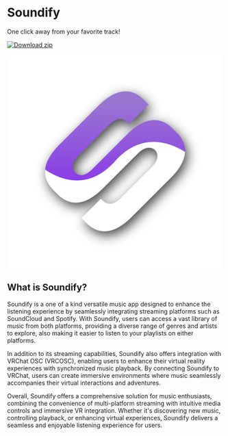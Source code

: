 # Soundify
One click away from your favorite track!

[![Download zip](https://custom-icon-badges.demolab.com/badge/-Download-purple?style=for-the-badge&logo=download&logoColor=white "Download")](url)

<p align="center">
  <img src="https://raw.githubusercontent.com/scrim-dev/Soundify/master/Soundify/Resources/DropshadowSoundifyLogo.png" alt="Soundify Logo" width="500">
</p>

## What is Soundify?
Soundify is a one of a kind versatile music app designed to enhance the listening experience by seamlessly integrating streaming platforms such as SoundCloud and Spotify. With Soundify, users can access a vast library of music from both platforms, providing a diverse range of genres and artists to explore, also making it easier to listen to your playlists on either platforms.

In addition to its streaming capabilities, Soundify also offers integration with VRChat OSC (VRCOSC), enabling users to enhance their virtual reality experiences with synchronized music playback. By connecting Soundify to VRChat, users can create immersive environments where music seamlessly accompanies their virtual interactions and adventures.

Overall, Soundify offers a comprehensive solution for music enthusiasts, combining the convenience of multi-platform streaming with intuitive media controls and immersive VR integration. Whether it's discovering new music, controlling playback, or enhancing virtual experiences, Soundify delivers a seamless and enjoyable listening experience for users.
